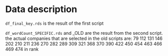 # Data description
`df_final_key.rds` is the result of the first script

`df_wordCount_SPECIFIC.rds` and _OLD are the result from the second script.
the actual companies that are selected in the old scripts are:
 79 112 131 146 202 210 211 236 270 282 289 309 321 368 370 390 422 450 454 463 466
 469 474
in rank